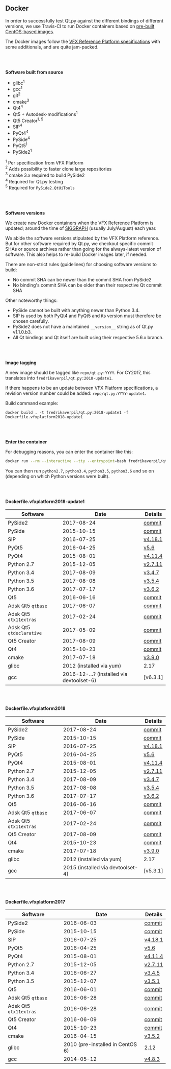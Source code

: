## Docker

In order to successfully test Qt.py against the different bindings of different versions, we use Travis-CI to run Docker containers based on [pre-built CentOS-based images](https://hub.docker.com/r/fredrikaverpil/qt.py/tags/).

The Docker images follow the [VFX Reference Platform specifications](http://www.vfxplatform.com/) with some additionals, and are quite jam-packed.


<br>
<br>


**Software built from source**

* glibc<sup>1</sup>
* gcc<sup>1</sup>
* git<sup>2</sup>
* cmake<sup>3</sup>
* Qt4<sup>4</sup>
* Qt5 + Autodesk-modifications<sup>1</sup>
* Qt5 Creator<sup>1, 5</sup>
* SIP<sup>4</sup>
* PyQt4<sup>4</sup>
* PySide<sup>4</sup>
* PyQt5<sup>1</sup>
* PySide2<sup>1</sup>

<sup>1</sup> Per specification from VFX Platform  
<sup>2</sup> Adds possibility to faster clone large repositories  
<sup>3</sup> cmake 3.x required to build PySide2  
<sup>4</sup> Required for Qt.py testing  
<sup>5</sup> Required for `PySide2.QtUiTools`

<br>
<br>


**Software versions**

We create new Docker containers when the VFX Reference Platform is updated; around the time of [SIGGRAPH](http://www.siggraph.org) (usually July/August) each year.

We abide the software versions stipulated by the VFX Platform reference. But for other software required by Qt.py, we checkout specific commit SHAs or source archives rather than going for the always-latest version of software. This also helps to re-build Docker images later, if needed.

There are non-strict rules (guidelines) for choosing software versions to build:

- No commit SHA can be newer than the commit SHA from PySide2
- No binding's commit SHA can be older than their respective Qt commit SHA

Other noteworthy things:

- PySide cannot be built with anything newer than Python 3.4.
- SIP is used by both PyQt4 and PyQt5 and its version must therefore be chosen carefully.
- PySide2 does not have a maintained `__version__` string as of Qt.py v1.1.0.b3.
- All Qt bindings and Qt itself are built using their respective 5.6.x branch.

<br>
<br>


**Image tagging**

A new image should be tagged like `repo/qt.py:YYYY`. For CY2017, this translates into `fredrikaverpil/qt.py:2018-update1`.

If there happens to be an update between VFX Platform specifications, a revision version number could be added: `repo/qt.py:YYYY-update1`.

Build command example:

    docker build . -t fredrikaverpil/qt.py:2018-update1 -f Dockerfile.vfxplatform2018-update1

<br>
<br>


**Enter the container**

For debugging reasons, you can enter the container like this:

```bash
docker run --rm --interactive --tty --entrypoint=bash fredrikaverpil/qt.py:2018-update1
```

You can then run `python2.7`, `python3.4`, `python3.5`, `python3.6` and so on (depending on which Python versions were built).

<br>
<br>

**Dockerfile.vfxplatform2018-update1**

| Software | Date | Details |
| -------- | ---- | --------------- |
| PySide2 | 2017-08-24 | [commit](http://code.qt.io/cgit/pyside/pyside-setup.git/commit/?h=5.6&id=117e0ff91275b4bc06dd5383f19e7028c5ef6ff8) |
| PySide | 2015-10-15 | [commit](https://github.com/pyside/pyside-setup/commit/7860bda363438e96fa9e810def0858635a9766cc) |
| SIP | 2016-07-25 | [v4.18.1](https://sourceforge.net/projects/pyqt/files/sip/) |
| PyQt5 | 2016-04-25 | [v5.6](https://sourceforge.net/projects/pyqt/files/PyQt5/) |
| PyQt4 | 2015-08-01 | [v4.11.4](https://sourceforge.net/projects/pyqt/files/PyQt4/) |
| Python 2.7 | 2015-12-05 | [v2.7.11](https://www.python.org/downloads/source/) |
| Python 3.4 | 2017-08-09 | [v3.4.7](https://www.python.org/downloads/source/) |
| Python 3.5 | 2017-08-08 | [v3.5.4](https://www.python.org/downloads/source/) |
| Python 3.6 | 2017-07-17 | [v3.6.2](https://www.python.org/downloads/source/) |
| Qt5 | 2016-06-16 | [commit](http://code.qt.io/cgit/qt/qt5.git/commit/?h=5.6&id=4566f0ac50e5ea143943c1251028fb01c70289ce) |
| Adsk Qt5 `qtbase` | 2017-06-07 | [commit](https://github.com/autodesk-forks/qtbase/commit/c4e51d0162f7619c83e25e623ecd3bc549932040) |
| Adsk Qt5 `qtx11extras` | 2017-02-24 | [commit](https://github.com/autodesk-forks/qtx11extras/commit/c6c59d5d902db8be3661cab929be85a38fda0faa) |
| Adsk Qt5 `qtdeclarative` | 2017-05-09 | [commit](https://github.com/autodesk-forks/qtdeclarative/commit/b14cd49f891327d8fa5f5607eb19288ca137c5e2) |
| Qt5 Creator | 2017-08-09 | [commit](http://code.qt.io/cgit/qt-creator/qt-creator.git/commit/?h=4.3&id=a094841bdda5461ebeaeab4620dde8222fa8312d) |
| Qt4 | 2015-10-23 | [commit](http://code.qt.io/cgit/qt/qt.git/commit/?id=0a2f2382541424726168804be2c90b91381608c6) |
| cmake | 2017-07-18 | [v3.9.0](https://cmake.org/files/) |
| glibc | 2012 (installed via yum) | 2.17 |
| gcc | 2016-12-...? (installed via devtoolset-6) | [v6.3.1] |

<br>
<br>


**Dockerfile.vfxplatform2018**

| Software | Date | Details |
| -------- | ---- | --------------- |
| PySide2 | 2017-08-24 | [commit](http://code.qt.io/cgit/pyside/pyside-setup.git/commit/?h=5.6&id=117e0ff91275b4bc06dd5383f19e7028c5ef6ff8) |
| PySide | 2015-10-15 | [commit](https://github.com/pyside/pyside-setup/commit/7860bda363438e96fa9e810def0858635a9766cc) |
| SIP | 2016-07-25 | [v4.18.1](https://sourceforge.net/projects/pyqt/files/sip/) |
| PyQt5 | 2016-04-25 | [v5.6](https://sourceforge.net/projects/pyqt/files/PyQt5/) |
| PyQt4 | 2015-08-01 | [v4.11.4](https://sourceforge.net/projects/pyqt/files/PyQt4/) |
| Python 2.7 | 2015-12-05 | [v2.7.11](https://www.python.org/downloads/source/) |
| Python 3.4 | 2017-08-09 | [v3.4.7](https://www.python.org/downloads/source/) |
| Python 3.5 | 2017-08-08 | [v3.5.4](https://www.python.org/downloads/source/) |
| Python 3.6 | 2017-07-17 | [v3.6.2](https://www.python.org/downloads/source/) |
| Qt5 | 2016-06-16 | [commit](http://code.qt.io/cgit/qt/qt5.git/commit/?h=5.6&id=4566f0ac50e5ea143943c1251028fb01c70289ce) |
| Adsk Qt5 `qtbase` | 2017-06-07 | [commit](https://github.com/autodesk-forks/qtbase/commit/c4e51d0162f7619c83e25e623ecd3bc549932040) |
| Adsk Qt5 `qtx11extras` | 2017-02-24 | [commit](https://github.com/autodesk-forks/qtx11extras/commit/c6c59d5d902db8be3661cab929be85a38fda0faa) |
| Qt5 Creator | 2017-08-09 | [commit](http://code.qt.io/cgit/qt-creator/qt-creator.git/commit/?h=4.3&id=a094841bdda5461ebeaeab4620dde8222fa8312d) |
| Qt4 | 2015-10-23 | [commit](http://code.qt.io/cgit/qt/qt.git/commit/?id=0a2f2382541424726168804be2c90b91381608c6) |
| cmake | 2017-07-18 | [v3.9.0](https://cmake.org/files/) |
| glibc | 2012 (installed via yum) | 2.17 |
| gcc | 2015 (installed via devtoolset-4) | [v5.3.1] |

<br>
<br>


**Dockerfile.vfxplatform2017**

| Software | Date | Details |
| -------- | ---- | --------------- |
| PySide2 | 2016-06-03 | [commit](https://codereview.qt-project.org/gitweb?p=pyside/pyside-setup.git;a=commit;h=8913156381b7dc51f903b9e459c143fb25097cab) |
| PySide | 2015-10-15 | [commit](https://github.com/pyside/pyside-setup/commit/7860bda363438e96fa9e810def0858635a9766cc) |
| SIP | 2016-07-25 | [v4.18.1](https://sourceforge.net/projects/pyqt/files/sip/) |
| PyQt5 | 2016-04-25 | [v5.6](https://sourceforge.net/projects/pyqt/files/PyQt5/) |
| PyQt4 | 2015-08-01 | [v4.11.4](https://sourceforge.net/projects/pyqt/files/PyQt4/) |
| Python 2.7 | 2015-12-05 | [v2.7.11](https://www.python.org/downloads/source/) |
| Python 3.4 | 2016-06-27 | [v3.4.5](https://www.python.org/downloads/source/) |
| Python 3.5 | 2015-12-07 | [v3.5.1](https://www.python.org/downloads/source/) |
| Qt5 | 2016-06-01 | [commit](http://code.qt.io/cgit/qt/qt5.git/commit/?h=v5.6.1&id=adf7bcc0b1785c451b06f13c049e5b946b393705) |
| Adsk Qt5 `qtbase` | 2016-06-28 | [commit](https://github.com/autodesk-forks/qtbase/commit/72e3fbb0d27e5d91b1676312ab6a7f6a979ed4e7) |
| Adsk Qt5 `qtx11extras` | 2016-06-28 | [commit](https://github.com/autodesk-forks/qtx11extras/commit/d86b59059f0340f3707dad008a8f632b070de4e6) |
| Qt5 Creator | 2016-06-09 | [commit](http://code.qt.io/cgit/qt-creator/qt-creator.git/commit/?h=v4.0.2&id=47b4f2c73834dd971a5ce418368b5d991d08a666) |
| Qt4 | 2015-10-23 | [commit](http://code.qt.io/cgit/qt/qt.git/commit/?id=0a2f2382541424726168804be2c90b91381608c6) |
| cmake | 2016-04-15 | [v3.5.2](https://cmake.org/files/) |
| glibc | 2010 (pre-installed in CentOS 6) | 2.12 |
| gcc | 2014-05-12 | [v4.8.3](ftp://ftp.gnu.org/pub/gnu/gcc/) |


